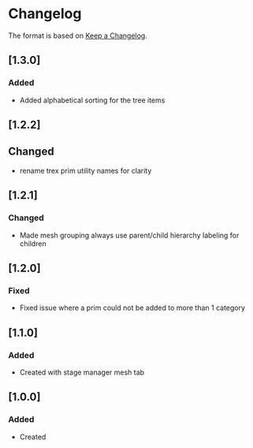 # Changelog
The format is based on [Keep a Changelog](https://keepachangelog.com/en/1.0.0/).

## [1.3.0]
### Added
- Added alphabetical sorting for the tree items

## [1.2.2]
## Changed
- rename trex prim utility names for clarity

## [1.2.1]
### Changed
- Made mesh grouping always use parent/child hierarchy labeling for children

## [1.2.0]
### Fixed
- Fixed issue where a prim could not be added to more than 1 category

## [1.1.0]
### Added
- Created with stage manager mesh tab

## [1.0.0]
### Added
- Created
